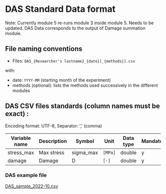 # DAS Standard Data format

Note: Currently module 5 re-runs module 3 inside module 5. Needs to be updated.
DAS Data corresponds to the output of Damage summation module.

## File naming conventions

- Files: `DAS_{Researcher's lastname}_{date}[_{methods}].csv`

with:

- date: `YYYY-MM` (starting month of the experiment)
- methods (optional): lists the methods used successively in the different modules

## DAS CSV files standards (column names must be exact) :

Encoding format: UTF-8, Separator: ',' (comma)

| Variable name | Description | Symbol    | Unit    | Data type | Mandatory |
| ------------- | ----------- | --------- | ------- | --------- | --------- |
| stress_max    | Max stress  | sigma_max | `[MPa]` | double    | y         |
| damage        | Damage      | D         | `[-]`   | double    | y         |

### DAS example file

[DAS_sample_2022-10.csv](/Data/samples/DAS_sample_2022-10.csv)
